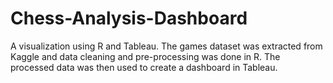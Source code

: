 # Chess-Analysis-Dashboard
A visualization using R and Tableau. The games dataset was extracted from Kaggle and data cleaning and pre-processing was done in R. The processed data was then used to create a dashboard in Tableau.

